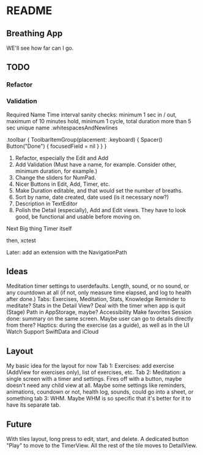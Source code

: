 #  README

## Breathing App
WE'll see how far can I go.


## TODO

### Refactor

### Validation
Required Name
Time interval sanity checks:
minimum 1 sec in / out,
maximum of 10 minutes hold,
minimum 1 cycle,
total duration more than 5 sec
unique name
.whitespacesAndNewlines

.toolbar {
    ToolbarItemGroup(placement: .keyboard) {
        Spacer()
        Button("Done") {
            focusedField = nil
        }
    }
}

1. Refactor, especially the Edit and Add
2. Add Validation (Must have a name, for example. Consider other, minimum duration, for example.)
3. Change the sliders for NumPad.
5. Nicer Buttons in Edit, Add, Timer, etc.
6. Make Duration editable, and that would set the number of breaths.
7. Sort by name, date created, date used (is it necessary now?)
8. Description in TextEditor
9. Polish the Detail (especially), Add and Edit views. They have to look good, be functional and usable before moving on.

Next Big thing
Timer itself

then, xctest

Later: add an extension with the NavigationPath

## Ideas
Meditation timer settings to userdefaults. Length, sound, or no sound, or any countdown at all (if not, only measure time elapsed, and log to health after done.)
Tabs: Exercises, Meditation, Stats, Knowledge
Reminder to meditate?
Stats in the Detail View?
Deal with the timer when app is quit (Stage)
Path in AppStorage, maybe?
Accessibility
Make favorites
Session done: summary on the same screen. Maybe user can go to details directly from there?
Haptics: during the exercise (as a guide), as well as in the UI
Watch Support
SwiftData and iCloud

## Layout

My basic idea for the layout for now
Tab 1: Exercises: add exercise (AddView for exercises only), list of exercises, etc.
Tab 2: Meditation: a single screen with a timer and settings. Fires off with a button, maybe doesn't need any child view at all. Maybe some settings like reminders, animations, coundown or not, health log, sounds, could go into a sheet, or something
tab 3: WHM. Maybe WHM is so specific that it's better for it to have its separate tab.

## Future
With tiles layout, long press to edit, start, and delete. A dedicated button "Play" to move to the TimerView. All the rest of the tile moves to DetailView.
